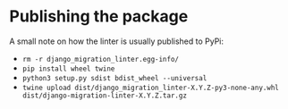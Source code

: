 # Publishing the package

A small note on how the linter is usually published to PyPi:

- `rm -r django_migration_linter.egg-info/`
- `pip install wheel twine`
- `python3 setup.py sdist bdist_wheel --universal`
- `twine upload dist/django_migration_linter-X.Y.Z-py3-none-any.whl dist/django-migration-linter-X.Y.Z.tar.gz`
